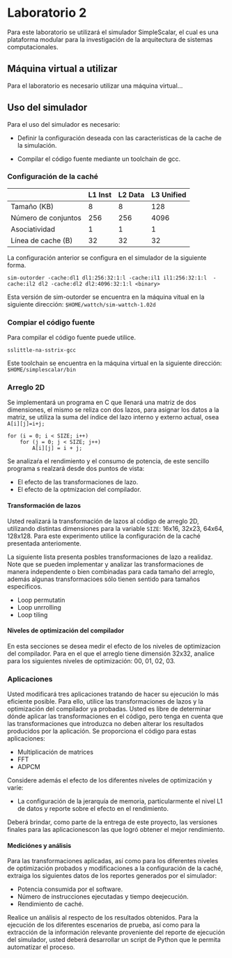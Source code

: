 # Laboratorio 2

Para este laboratorio se utilizará el simulador SimpleScalar, el cual es una plataforma modular para la investigación de la arquitectura de sistemas computacionales. 

## Máquina virtual a utilizar

Para el laboratorio es necesario utilizar una máquina virtual...

## Uso del simulador

Para el uso del simulador es necesario:

* Definir la configuración deseada con las caracteristicas de la cache de la simulación.


* Compilar el código fuente mediante un toolchain de gcc.


### Configuración de la caché
|    | L1 Inst | L2 Data | L3 Unified |
|----|----|----|----|
|Tamaño (KB) | 8|8|128|
|Número de conjuntos | 256|256 | 4096|
|Asociatividad |1 |1 |1|
|Línea de cache (B)| 32| 32| 32|


La configuración anterior se configura en el simulador de la siguiente forma.

`sim-outorder -cache:dl1 dl1:256:32:1:l -cache:il1 il1:256:32:1:l 
-cache:il2 dl2 -cache:dl2 dl2:4096:32:1:l <binary>`

Esta versión de sim-outorder se encuentra en la máquina vitual en la siguiente dirección: `$HOME/wattch/sim-wattch-1.02d`

### Compiar el código fuente

Para compilar el código fuente puede utilice.

`sslittle-na-sstrix-gcc`

Este toolchain se encuentra en la máquina virtual en la siguiente dirección: `$HOME/simplescalar/bin`


### Arreglo 2D

Se implementará un programa en C que llenará una matriz de dos dimensiones, el mismo se reliza con dos lazos, para asignar los datos a la matriz, se utiliza la suma del índice del lazo interno y externo actual, osea `A[i][j]=i+j;`


```
for (i = 0; i < SIZE; i++)
	for (j = 0; j < SIZE; j++)
		A[i][j] = i + j;
```
Se analizaŕa el rendimiento y el consumo de potencia, de este sencillo programa s realzará desde dos puntos de vista:

* El efecto de las transformaciones de lazo.
* El efecto de la optmizacion del compilador.


#### Transformación de lazos

Usted realizará la transformación de lazos al código de arreglo 2D, utilizando distintas dimensiones para la variable `SIZE`: 16x16, 32x23, 64x64, 128x128. Para este experimento utilice la configuración de la caché presentada anteriomente.

La siguiente lista presenta posbles transformaciones de lazo a realidaz. Note que se pueden implementar y analizar las transformaciones de manera independente o bien combinadas para cada tamaño del arreglo, además algunas transformacioes sólo tienen sentido para tamaños especificos.

* Loop permutatin
* Loop unrrolling
* Loop tiling

#### Niveles de optimización del compilador 

En esta secciones se desea medir el efecto de los niveles de optimizacion del compilador. Para en el que el arreglo tiene dimensión 32x32, analice para los siguientes niveles de optimización: 00, 01, 02, 03.

### Aplicaciones

Usted modificará tres aplicaciones tratando de hacer su ejecución lo más eficiente posible. Para
ello, utilice las transformaciones de lazos y la optimización del compilador ya probadas. Usted es
libre de determinar dónde aplicar las transformaciones en el código, pero tenga en cuenta que las
transformaciones que introduzca no deben alterar los resultados producidos por la aplicación. Se
proporciona el código para estas aplicaciones:
* Multiplicación de matrices
* FFT 
* ADPCM

Considere además el efecto de los diferentes niveles de optimización y varíe:
* La configuración de la jerarquía de memoria, particularmente el nivel L1 de datos y reporte sobre el efecto en el
rendimiento.

Deberá brindar, como parte de la entrega de este proyecto, las versiones finales para las aplicacionescon las que logró obtener el mejor rendimiento.

#### Mediciónes y análisis

Para las transformaciones aplicadas, así como para los diferentes niveles de optimización probados y modificaciones a la configuración de la caché, extraiga los siguientes datos de los reportes generados por el simulador:

* Potencia consumida por el software.
* Número de instrucciones ejecutadas y tiempo deejecución.
* Rendimiento de caché.

Realice un análisis al respecto de los resultados obtenidos. Para la ejecución de los diferentes escenarios de prueba, así como para la extracción de la información relevante proveniente del reporte de ejecución del simulador, usted deberá desarrollar un script de Python que le permita automatizar el proceso.